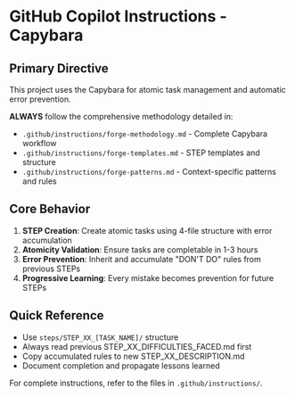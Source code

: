 # GitHub Copilot Instructions - Capybara

## Primary Directive
This project uses the Capybara for atomic task management and automatic error prevention. 

**ALWAYS** follow the comprehensive methodology detailed in:
- `.github/instructions/forge-methodology.md` - Complete Capybara workflow
- `.github/instructions/forge-templates.md` - STEP templates and structure  
- `.github/instructions/forge-patterns.md` - Context-specific patterns and rules

## Core Behavior
1. **STEP Creation**: Create atomic tasks using 4-file structure with error accumulation
2. **Atomicity Validation**: Ensure tasks are completable in 1-3 hours
3. **Error Prevention**: Inherit and accumulate "DON'T DO" rules from previous STEPs
4. **Progressive Learning**: Every mistake becomes prevention for future STEPs

## Quick Reference
- Use `steps/STEP_XX_[TASK_NAME]/` structure
- Always read previous STEP_XX_DIFFICULTIES_FACED.md first
- Copy accumulated rules to new STEP_XX_DESCRIPTION.md
- Document completion and propagate lessons learned

For complete instructions, refer to the files in `.github/instructions/`.
